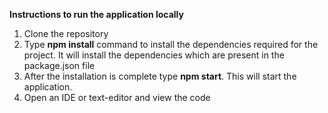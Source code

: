 <strong>Instructions to run the application locally</strong>
<ol>
  <li>Clone the repository</li>
  <li>Type <strong>npm install</strong> command to install the dependencies required for the project. It will install the dependencies which are present in the package.json file</li>
  <li>After the installation is complete type <strong>npm start</strong>. This will start the application.</li>
  <li>Open an IDE or text-editor and view the code </li>  
</ol>

